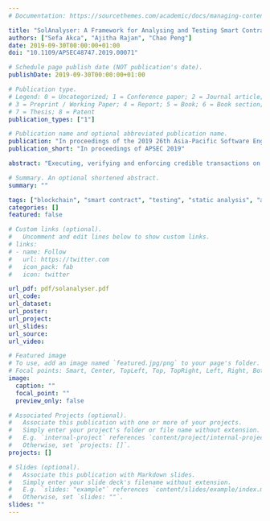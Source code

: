 ```yaml
---
# Documentation: https://sourcethemes.com/academic/docs/managing-content/

title: "SolAnalyser: A Framework for Analysing and Testing Smart Contracts"
authors: ["Sefa Akca", "Ajitha Rajan", "Chao Peng"]
date: 2019-09-30T00:00:00+01:00
doi: "10.1109/APSEC48747.2019.00071"

# Schedule page publish date (NOT publication's date).
publishDate: 2019-09-30T00:00:00+01:00

# Publication type.
# Legend: 0 = Uncategorized; 1 = Conference paper; 2 = Journal article;
# 3 = Preprint / Working Paper; 4 = Report; 5 = Book; 6 = Book section;
# 7 = Thesis; 8 = Patent
publication_types: ["1"]

# Publication name and optional abbreviated publication name.
publication: "In proceedings of the 2019 26th Asia-Pacific Software Engineering Conference (APSEC)"
publication_short: "In proceedings of APSEC 2019"

abstract: "Executing, verifying and enforcing credible transactions on permissionless blockchains is done using smart contracts. Smart contracts define and execute crucial agreements, and attacks exploiting their vulnerabilities can lead to huge losses, like the failure of the DAO smart contract that resulted in 50 million US Dollars worth of losses. A key challenge with smart contracts is ensuring their correctness and security.\n\nTo address this challenge, we present a fully automated technique, SolAnalyser, for vulnerability detection over Solidity smart contracts that uses both static and dynamic analysis. Analysis techniques for smart contracts in the literature rely on static analysis with a high rate of false positives or lack support for vulnerabilities like out of gas, unchecked send, timestamp dependency. We instrument the original smart contract with property checks and use dynamic analysis to tackle this problem. Our tool, SolAnalyser, supports automated detection of 8 different vulnerability types that currently lack wide support in existing tools, and can easily be extended to support other types. We also implemented a fault seeding tool that injects different types of vulnerabilities in smart contracts. We use the mutated contracts for assessing the effectiveness of different analysis tools.\n\nOur experiment uses 1838 real contracts from which we generate 12866 mutated contracts by artificially seeding 8 different vulnerability types. We evaluate the effectiveness of our technique in revealing the seeded vulnerabilities and compare against five existing popular analysis tools – Oyente, Securify, Maian, SmartCheck and Mythril. This is the first large scale evaluation of existing tools that compares their effectiveness by running them on a common set of contracts. We find that our technique outperforms all five existing tools in supporting detection of all 8 vulnerability types and in achieving higher precision and recall rate. SolAnalyser was also faster in analysing the different vulnerabilities than any of the existing tools in our experiment. Among existing tools, Securify achieved high precision in detecting integer overflow, underflow, and division by zero but had poor recall rates."

# Summary. An optional shortened abstract.
summary: ""

tags: ["blockchain", "smart contract", "testing", "static analysis", "assertions", "fault seeding"]
categories: []
featured: false

# Custom links (optional).
#   Uncomment and edit lines below to show custom links.
# links:
# - name: Follow
#   url: https://twitter.com
#   icon_pack: fab
#   icon: twitter

url_pdf: pdf/solanalyser.pdf
url_code:
url_dataset:
url_poster:
url_project:
url_slides:
url_source:
url_video:

# Featured image
# To use, add an image named `featured.jpg/png` to your page's folder. 
# Focal points: Smart, Center, TopLeft, Top, TopRight, Left, Right, BottomLeft, Bottom, BottomRight.
image:
  caption: ""
  focal_point: ""
  preview_only: false

# Associated Projects (optional).
#   Associate this publication with one or more of your projects.
#   Simply enter your project's folder or file name without extension.
#   E.g. `internal-project` references `content/project/internal-project/index.md`.
#   Otherwise, set `projects: []`.
projects: []

# Slides (optional).
#   Associate this publication with Markdown slides.
#   Simply enter your slide deck's filename without extension.
#   E.g. `slides: "example"` references `content/slides/example/index.md`.
#   Otherwise, set `slides: ""`.
slides: ""
---
```

